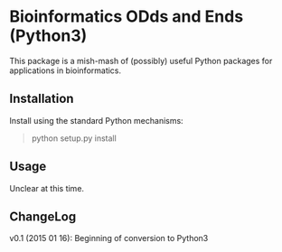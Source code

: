 # Bioinformatics ODds and Ends (Python3)

This package is a mish-mash of (possibly) useful Python packages for
applications in bioinformatics.

## Installation

Install using the standard Python mechanisms:

> python setup.py install

## Usage

Unclear at this time.

## ChangeLog

v0.1 (2015 01 16): Beginning of conversion to Python3
